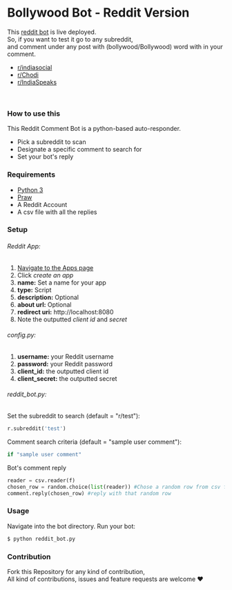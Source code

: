 # Bollywood Bot - Reddit Version
This [reddit bot](https://www.reddit.com/user/Bollywood-Bot) is live deployed.</br> 
So, if you want to test it go to any subreddit, <br>
and comment under any post with (bollywood/Bollywood) word with in your comment.
  - [r/indiasocial](https://www.reddit.com/r/indiasocial/)
  - [r/Chodi](https://www.reddit.com/r/Chodi)
  - [r/IndiaSpeaks](https://www.reddit.com/r/IndiaSpeaks/) </br>
</br>

### How to use this
This Reddit Comment Bot is a python-based auto-responder.

  - Pick a subreddit to scan
  - Designate a specific comment to search for
  - Set your bot's reply

### Requirements
  - [Python 3](https://www.python.org/downloads/)
  - [Praw](https://praw.readthedocs.io/en/latest/getting_started/installation.html)
  - A Reddit Account
  - A csv file with all the replies

### Setup
###### Reddit App:
1. [Navigate to the Apps page ](https://www.reddit.com/prefs/apps/)
2. Click *create an app*
3. **name:** Set a name for your app
4. **type:** Script
5. **description:** Optional
6. **about url:** Optional
7. **redirect uri:** http://localhost:8080
8. Note the outputted *client id* and *secret*

###### config.py:
1. **username:** your Reddit username
2. **password:** your Reddit password
3. **client_id:** the outputted client id
4. **client_secret:** the outputted secret

###### reddit_bot.py:

Set the subreddit to search (default = "r/test"):
```python
r.subreddit('test')
```
Comment search criteria (default = "sample user comment"):
```python
if "sample user comment"
```
Bot's comment reply 
```python
reader = csv.reader(f)
chosen_row = random.choice(list(reader)) #Chose a random row from csv file
comment.reply(chosen_row) #reply with that random row
```

### Usage

Navigate into the bot directory.
Run your bot:
```sh
$ python reddit_bot.py
```

### Contribution
Fork this Repository for any kind of contribution,</br>
All kind of contributions, issues and feature requests are welcome ❤️
